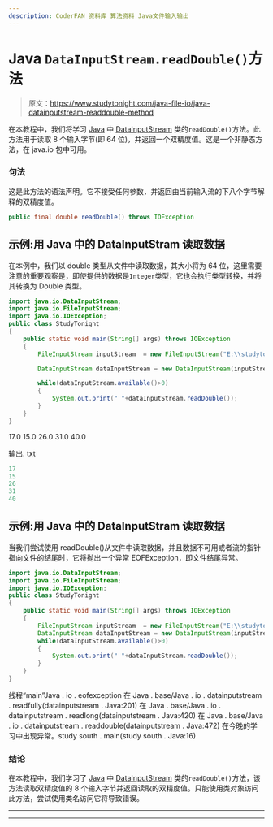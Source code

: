 ```yaml
---
description: CoderFAN 资料库 算法资料 Java文件输入输出
---
```


# Java `DataInputStream.readDouble()`方法

> 原文：<https://www.studytonight.com/java-file-io/java-datainputstream-readdouble-method>

在本教程中，我们将学习 [Java](https://www.studytonight.com/java/) 中 [DataInputStream](https://www.studytonight.com/java-file-io/java-datainputstream-class) 类的`readDouble()`方法。此方法用于读取 8 个输入字节(即 64 位)，并返回一个双精度值。这是一个非静态方法，在 java.io 包中可用。

### 句法

这是此方法的语法声明。它不接受任何参数，并返回由当前输入流的下八个字节解释的双精度值。

```java
public final double readDouble() throws IOException
```

## 示例:用 Java 中的 DataInputStram 读取数据

在本例中，我们以 double 类型从文件中读取数据，其大小将为 64 位，这里需要注意的重要观察是，即使提供的数据是`Integer`类型，它也会执行类型转换，并将其转换为 Double 类型。

```java
import java.io.DataInputStream;
import java.io.FileInputStream;
import java.io.IOException;
public class StudyTonight 
{
	public static void main(String[] args) throws IOException 
	{ 
		FileInputStream inputStream  = new FileInputStream("E:\\studytonight\\output.txt"); 

		DataInputStream dataInputStream = new DataInputStream(inputStream); 

		while(dataInputStream.available()>0)
		{	           
            System.out.print(" "+dataInputStream.readDouble());  
        }  
	}  
}
```

17.0
15.0
26.0
31.0
40.0

输出. txt

```java
17
15
26
31
40
```

## 示例:用 Java 中的 DataInputStram 读取数据

当我们尝试使用 readDouble()从文件中读取数据，并且数据不可用或者流的指针指向文件的结尾时，它将抛出一个异常 EOFException，即文件结尾异常。

```java
import java.io.DataInputStream;
import java.io.FileInputStream;
import java.io.IOException;
public class StudyTonight 
{
	public static void main(String[] args) throws IOException 
	{ 
		FileInputStream inputStream  = new FileInputStream("E:\\studytonight\\file.txt"); 
		DataInputStream dataInputStream = new DataInputStream(inputStream); 
		while(dataInputStream.available()>0)
		{	           
            System.out.print(" "+dataInputStream.readDouble());  
        }  
	}  
}
```

线程“main”Java . io . eofexception
在 Java . base/Java . io . datainputstream . readfully(datainputstream . Java:201)
在 Java . base/Java . io . datainputstream . readlong(datainputstream . Java:420)
在 Java . base/Java . io . datainputstream . readdouble(datainputstream . Java:472)
在今晚的学习中出现异常。study south . main(study south . Java:16)

### 结论

在本教程中，我们学习了 [Java](https://www.studytonight.com/java/) 中 [DataInputStream](https://www.studytonight.com/java-file-io/java-datainputstream-class) 类的`readDouble()`方法，该方法读取双精度值的 8 个输入字节并返回读取的双精度值。只能使用类对象访问此方法，尝试使用类名访问它将导致错误。

* * *

* * *